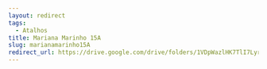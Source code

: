 ```yaml
---
layout: redirect
tags:
  - Atalhos
title: Mariana Marinho 15A
slug: marianamarinho15A
redirect_url: https://drive.google.com/drive/folders/1VDpWazlHK7TlI7LyrQy2-DRAvc6oHElU?usp=drive_link
---
```

